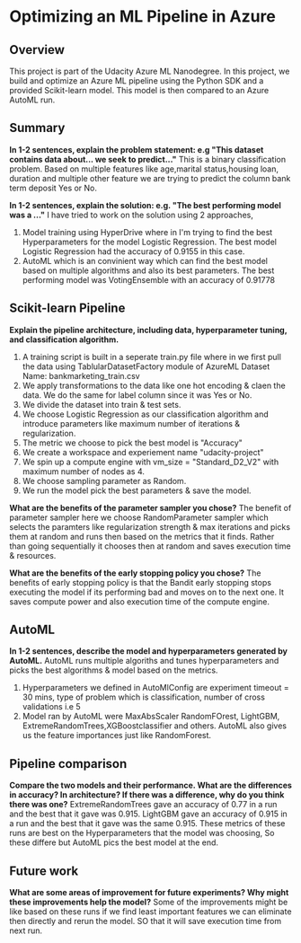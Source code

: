 # Optimizing an ML Pipeline in Azure

## Overview
This project is part of the Udacity Azure ML Nanodegree.
In this project, we build and optimize an Azure ML pipeline using the Python SDK and a provided Scikit-learn model.
This model is then compared to an Azure AutoML run.

## Summary
**In 1-2 sentences, explain the problem statement: e.g "This dataset contains data about... we seek to predict..."**
This is a binary classification problem. 
Based on multiple features like age,marital status,housing loan, duration and multiple other feature we are trying to predict the column bank term deposit Yes or No. 


**In 1-2 sentences, explain the solution: e.g. "The best performing model was a ..."**
I have tried to work on the solution using 2 approaches, 
1. Model training using HyperDrive where in I'm trying to find the best Hyperparameters for the model Logistic Regression.
   The best model Logistic Regression had the accuracy of 0.9155 in this case.
2. AutoML which is an convinient way which can find the best model based on multiple algorithms and also its best parameters. 
   The best performing model was VotingEnsemble with an accuracy of 0.91778

## Scikit-learn Pipeline
**Explain the pipeline architecture, including data, hyperparameter tuning, and classification algorithm.**
1. A training script is built in a seperate train.py file where in we first pull the data using TablularDatasetFactory module of AzureML
Dataset Name: bankmarketing_train.csv
2. We apply transformations to the data like one hot encoding & claen the data. We do the same for label column since it was Yes or No.
3. We divide the dataset into train & test sets.
4. We choose Logistic Regression as our classification algorithm and introduce parameters like maximum number of iterations & regularization. 
5. The metric we choose to pick the best model is "Accuracy"
6. We create a workspace and experiement name "udacity-project"
7. We spin up a compute engine with vm_size = "Standard_D2_V2" with maximum number of nodes as 4. 
8. We choose sampling parameter as Random.
9. We run the model pick the best parameters & save the model.

**What are the benefits of the parameter sampler you chose?**
The benefit of parameter sampler here we choose RandomParameter sampler which selects the paramters like regularization strength & max iterations and picks them at random and
runs then based on the metrics that it finds. Rather than going sequentially it chooses then at random and saves execution time & resources.

**What are the benefits of the early stopping policy you chose?**
The benefits of early stopping policy is that the Bandit early stopping stops executing the model if its performing bad and moves on to the next one. 
It saves compute power and also execution time of the compute engine.

## AutoML
**In 1-2 sentences, describe the model and hyperparameters generated by AutoML.**
AutoML runs multiple algoriths and tunes hyperparameters and picks the best algorithms & model based on the metrics. 
1. Hyperparameters we defined in AutoMlConfig are experiment timeout = 30 mins, type of problem which is classification, number of cross validations i.e 5 
2. Model ran by AutoML were MaxAbsScaler RandomFOrest, LightGBM, ExtremeRandomTrees,XGBoostclassifier and others. 
AutoML also gives us the feature importances just like RandomForest. 

## Pipeline comparison
**Compare the two models and their performance. What are the differences in accuracy? In architecture? If there was a difference, why do you think there was one?**
ExtremeRandomTrees gave an accuracy of 0.77 in a run and the best that it gave was 0.915.
LightGBM gave an accuracy of 0.915 in a run and the best that it gave was the same 0.915. 
These metrics of these runs are best on the Hyperparameters that the model was choosing, So these differe but AutoML pics the best model at the end. 

## Future work
**What are some areas of improvement for future experiments? Why might these improvements help the model?**
Some of the improvements might be like based on these runs if we find least important features we can eliminate then directly and rerun the model. SO that it will save execution time from next run.

